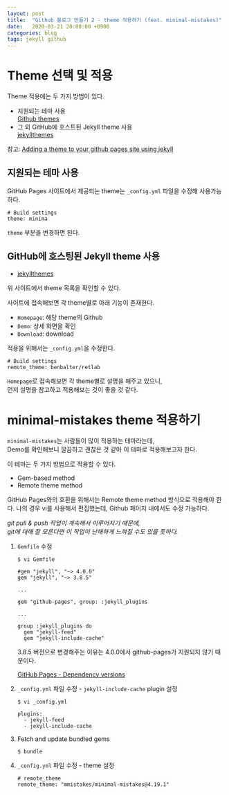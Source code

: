 ```yaml
---
layout: post
title:  "Github 블로그 만들기 2 - theme 적용하기 (feat. minimal-mistakes)"
date:   2020-03-21 20:00:00 +0900
categories: blog
tags: jekyll github
---
```



# Theme 선택 및 적용 
Theme 적용에는 두 가지 방법이 있다. 
* 지원되는 테마 사용   
[Github themes](https://pages.github.com/themes/)
* 그 외 GitHub에 호스트된 Jekyll theme 사용   
[jekyllthemes](http://jekyllthemes.org/)

참고: [Adding a theme to your github pages site using jekyll](https://help.github.com/en/github/working-with-github-pages/adding-a-theme-to-your-github-pages-site-using-jekyll)


## 지원되는 테마 사용 
GitHub Pages 사이트에서 제공되는 theme는 `_config.yml` 파일을 수정해 사용가능하다. 
```
# Build settings 
theme: minima 
```

`theme` 부분을 변경하면 된다. 




## GitHub에 호스팅된 Jekyll theme 사용 
* [jekyllthemes](http://jekyllthemes.org/)   

위 사이트에서 theme 목록을 확인할 수 있다.   

사이트에 접속해보면 각 theme별로 아래 기능이 존재한다.   
* `Homepage`: 해당 theme의 Github 
* `Demo`: 상세 화면을 확인
* `Download`: download


적용을 위해서는 `_config.yml`을 수정한다.   
```
# Build settings 
remote_theme: benbalter/retlab
```

`Homepage`로 접속해보면 각 theme별로 설명을 해주고 있으니,   
먼저 설명을 참고하고 적용해보는 것이 좋을 것 같다.   



# minimal-mistakes theme 적용하기 
`minimal-mistakes`는 사람들이 많이 적용하는 테마라는데,   
Demo를 확인해보니 깔끔하고 괜찮은 것 같아 이 테마로 적용해보고자 한다.   

이 테마는 두 가지 방법으로 적용할 수 있다.   
* Gem-based method   
* Remote theme method 


GitHub Pages와의 호환을 위해서는 Remote theme method 방식으로 적용해야 한다. 
나의 경우 vi를 사용해서 편집했는데, Github 페이지 내에서도 수정 가능하다.   

_git pull & push 작업이 계속해서 이루어지기 때문에,   
git에 대해 잘 모른다면 이 작업이 난해하게 느껴질 수도 있을 듯하다._   


1. `Gemfile` 수정 
	```
	$ vi Gemfile 

	#gem "jekyll", "~> 4.0.0"
	gem "jekyll", "~> 3.8.5"

	...

	gem "github-pages", group: :jekyll_plugins

	...

	group :jekyll_plugins do
	  gem "jekyll-feed"
	  gem "jekyll-include-cache"
	```


	3.8.5 버전으로 변경해주는 이유는 4.0.0에서 github-pages가 지원되지 않기 때문이다. 

	[GitHub Pages - Dependency versions](https://pages.github.com/versions/)


2. `_config.yml` 파일 수정 - `jekyll-include-cache` plugin 설정 
	```
	$ vi _config.yml 

	plugins: 
	  - jekyll-feed
	  - jekyll-include-cache
	```



3. Fetch and update bundled gems 
	```
	$ bundle 
	```


4. `_config.yml` 파일 수정 - theme 설정
	```
	# remote_theme
	remote_theme: "mmistakes/minimal-mistakes@4.19.1"
	```





